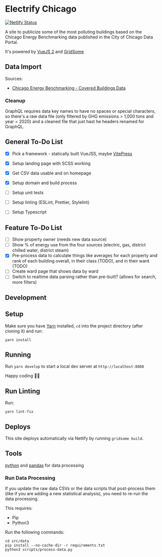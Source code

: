 # Electrify Chicago

[![Netlify Status](https://api.netlify.com/api/v1/badges/d777babe-6135-45a1-99dd-6377999b6127/deploy-status)](https://app.netlify.com/sites/radiant-cucurucho-d09bae/deploys)

A site to publicize some of the most polluting buildings based on the Chicago Energy Benchmarking data published in the City of Chicago Data Portal.

It's powered by [VueJS 2](https://v2.vuejs.org/) and [GridSome](https://gridsome.org/)

## Data Import

Sources:

- [Chicago Energy Benchmarking - Covered Buildings Data](https://data.cityofchicago.org/Environment-Sustainable-Development/Chicago-Energy-Benchmarking-Covered-Buildings/g5i5-yz37)

### Cleanup

GraphQL requires data key names to have no spaces or special characters, so there's a raw data file (only filtered by GHG emissions > 1,000 tons and year = 2020) and a cleaned file that just hast he headers renamed for GraphQL.

## General To-Do List

- [x] Pick a framework - statically built VueJSS, maybe [VitePress](https://vitepress.dev/guide/getting-started)
- [x] Setup landing page with SCSS working
- [x] Get CSV data usable and on homepage
- [x] Setup domain and build process
- [ ] Setup unit tests
- [ ] Setup linting (ESLint, Prettier, Stylelint)
- [ ] Setup Typescript


## Feature To-Do List

- [ ] Show property owner (needs new data source)
- [ ] Show % of energy use from the four sources (electric, gas, district chilled water, district steam)
- [x] Pre-process data to calculate things like averages for each property and rank of each
      building overall, in their class (TODO), and in their ward (TODO)
- [ ] Create ward page that shows data by ward
- [ ] Switch to realtime data parsing rather than pre-built? (allows for search, more filters)

## Development

## Setup

Make sure you have [Yarn](https://yarnpkg.com/) installed, `cd` into the project directory (after cloning it) and run:

```
yarn install
```

## Running

Run `yarn develop` to start a local dev server at `http://localhost:8080`

Happy coding 🎉🙌

## Run Linting

Run:

```
yarn lint-fix
```

## Deploys

This site deploys automatically via Netlify by running `gridsome build`.

## Tools

[python](https://www.python.org/) and [pandas](https://pandas.pydata.org/)
for data processing

### Run Data Processing

If you update the raw data CSVs or the data scripts that post-process them (like if you are adding
a new statistical analysis), you need to re-run the data processing.

This requires:

- Pip
- Python3

Run the following commands:

```
cd src/data
pip install --no-cache-dir -r requirements.txt
python3 scripts/process-data.py
```

